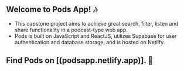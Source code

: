## Welcome to Pods App! 🎶

- This capstone project aims to achieve great search, filter, listen and share functionality in a podcast-type web app.
- Pods is built on JavaScript and ReactJS, utilizes Supabase for user authentication and database storage, and is hosted on Netlify.

## Find Pods on [(podsapp.netlify.app)]. 🔮


